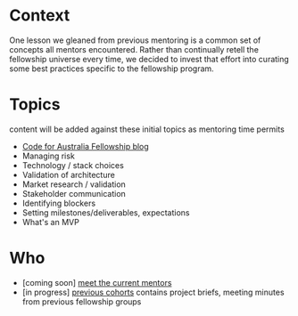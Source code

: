 # Context

One lesson we gleaned from previous mentoring is a common set of concepts all mentors encountered. Rather than continually retell the fellowship universe every time, we decided to invest that effort into curating some best practices specific to the fellowship program.

# Topics

content will be added against these initial topics as mentoring time permits

- [Code for Australia Fellowship blog](https://blog.codeforaustralia.org/tagged/fellowship)
- Managing risk
- Technology / stack choices
- Validation of architecture
- Market research / validation
- Stakeholder communication
- Identifying blockers
- Setting milestones/deliverables, expectations
- What's an MVP

# Who

  - [coming soon] [meet the current mentors](./mentors.md)
  - [in progress] [previous cohorts](./archives/README.md) contains project briefs, meeting minutes from previous fellowship groups
